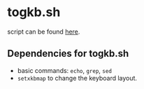 # togkb.sh

script can be found [here](../../togkb.sh).


## Dependencies for togkb.sh
- basic commands: `echo`, `grep`, `sed`
- `setxkbmap` to change the keyboard layout.
